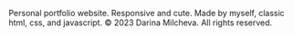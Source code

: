 Personal portfolio website. Responsive and cute. Made by myself, classic html, css, and javascript. 
© 2023 Darina Milcheva. All rights reserved.
